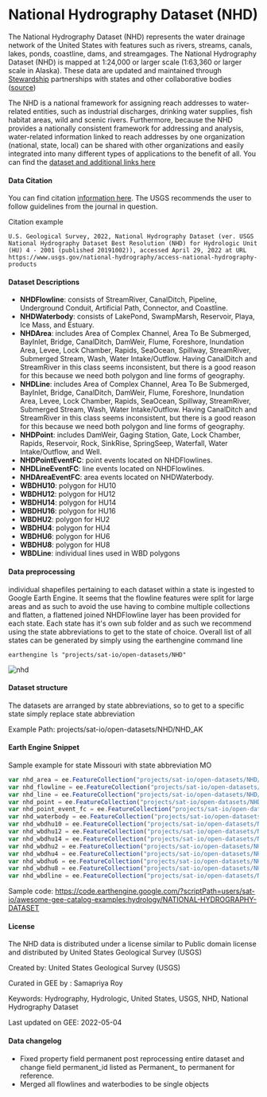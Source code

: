 # National Hydrography Dataset (NHD)

The National Hydrography Dataset (NHD) represents the water drainage network of the United States with features such as rivers, streams, canals, lakes, ponds, coastline, dams, and streamgages. The National Hydrography Dataset (NHD) is mapped at 1:24,000 or larger scale (1:63,360 or larger scale in Alaska). These data are updated and maintained through [Stewardship](https://www.usgs.gov/national-hydrography/stewardship-and-community) partnerships with states and other collaborative bodies ([source](https://www.usgs.gov/national-hydrography/national-hydrography-dataset))

The NHD is a national framework for assigning reach addresses to water-related entities, such as industrial discharges, drinking water supplies, fish habitat areas, wild and scenic rivers. Furthermore, because the NHD provides a nationally consistent framework for addressing and analysis, water-related information linked to reach addresses by one organization (national, state, local) can be shared with other organizations and easily integrated into many different types of applications to the benefit of all. You can find the [dataset and additional links here](https://www.usgs.gov/national-hydrography)

#### Data Citation
You can find citation [information here](https://www.usgs.gov/faqs/how-should-i-cite-datasets-and-services-national-map). The USGS recommends the user to follow guidelines from the journal in question.

Citation example

```
U.S. Geological Survey, 2022, National Hydrography Dataset (ver. USGS National Hydrography Dataset Best Resolution (NHD) for Hydrologic Unit (HU) 4 - 2001 (published 20191002)), accessed April 29, 2022 at URL https://www.usgs.gov/national-hydrography/access-national-hydrography-products
```

#### Dataset Descriptions

- **NHDFlowline**: consists of StreamRiver, CanalDitch, Pipeline, Underground Conduit, Artificial Path, Connector, and Coastline.
- **NHDWaterbody**: consists of LakePond, SwampMarsh, Reservoir, Playa, Ice Mass, and Estuary.
- **NHDArea**: includes Area of Complex Channel, Area To Be Submerged, BayInlet, Bridge, CanalDitch, DamWeir, Flume, Foreshore, Inundation Area, Levee, Lock Chamber, Rapids, SeaOcean, Spillway, StreamRiver, Submerged Stream, Wash, Water Intake/Outflow. Having CanalDitch and StreamRiver in this class seems inconsistent, but there is a good reason for this because we need both polygon and line forms of geography.
- **NHDLine**: includes Area of Complex Channel, Area To Be Submerged, BayInlet, Bridge, CanalDitch, DamWeir, Flume, Foreshore, Inundation Area, Levee, Lock Chamber, Rapids, SeaOcean, Spillway, StreamRiver, Submerged Stream, Wash, Water Intake/Outflow. Having CanalDitch and StreamRiver in this class seems inconsistent, but there is a good reason for this because we need both polygon and line forms of geography.
- **NHDPoint**: includes DamWeir, Gaging Station, Gate, Lock Chamber, Rapids, Reservoir, Rock, SinkRise, SpringSeep, Waterfall, Water Intake/Outflow, and Well.
- **NHDPointEventFC**: point events located on NHDFlowlines.
- **NHDLineEventFC**: line events located on NHDFlowlines.
- **NHDAreaEventFC**: area events located on NHDWaterbody.
- **WBDHU10**: polygon for HU10
- **WBDHU12**: polygon for HU12
- **WBDHU14**: polygon for HU14
- **WBDHU16**: polygon for HU16
- **WBDHU2**: polygon for HU2
- **WBDHU4**: polygon for HU4
- **WBDHU6**: polygon for HU6
- **WBDHU8**: polygon for HU8
- **WBDLine**: individual lines used in WBD polygons

#### Data preprocessing
individual shapefiles pertaining to each dataset within a state is ingested to Google Earth Engine. It seems that the flowline features were split for large areas and as such to avoid the use having to combine multiple collections and flatten, a flattened joined NHDFlowline layer has been provided for each state. Each state has it's own sub folder and as such we recommend using the state abbreviations to get to the state of choice. Overall list of all states can be generated by simply using the earthengine command line

```
earthengine ls "projects/sat-io/open-datasets/NHD"
```

![nhd](https://user-images.githubusercontent.com/6677629/166146991-c05e0e5c-876c-41e1-a289-9cc7b3a9dbc0.gif)


#### Dataset structure
The datasets are arranged by state abbreviations, so to get to a specific state simply replace state abbreviation

Example Path: projects/sat-io/open-datasets/NHD/NHD_AK


#### Earth Engine Snippet
Sample example for state Missouri with state abbreviation MO
```js
var nhd_area = ee.FeatureCollection("projects/sat-io/open-datasets/NHD/NHD_MO/NHDArea");
var nhd_flowline = ee.FeatureCollection("projects/sat-io/open-datasets/NHD/NHD_MO/NHDFlowline");
var nhd_line = ee.FeatureCollection("projects/sat-io/open-datasets/NHD/NHD_MO/NHDLine");
var nhd_point = ee.FeatureCollection("projects/sat-io/open-datasets/NHD/NHD_MO/NHDPoint");
var nhd_point_event_fc = ee.FeatureCollection("projects/sat-io/open-datasets/NHD/NHD_MO/NHDPointEventFC");
var nhd_waterbody = ee.FeatureCollection("projects/sat-io/open-datasets/NHD/NHD_MO/NHDWaterbody");
var nhd_wbdhu10 = ee.FeatureCollection("projects/sat-io/open-datasets/NHD/NHD_MO/WBDHU10");
var nhd_wbdhu12 = ee.FeatureCollection("projects/sat-io/open-datasets/NHD/NHD_MO/WBDHU12");
var nhd_wbdhu14 = ee.FeatureCollection("projects/sat-io/open-datasets/NHD/NHD_MO/WBDHU14");
var nhd_wbdhu2 = ee.FeatureCollection("projects/sat-io/open-datasets/NHD/NHD_MO/WBDHU2");
var nhd_wbdhu4 = ee.FeatureCollection("projects/sat-io/open-datasets/NHD/NHD_MO/WBDHU4");
var nhd_wbdhu6 = ee.FeatureCollection("projects/sat-io/open-datasets/NHD/NHD_MO/WBDHU6");
var nhd_wbdhu8 = ee.FeatureCollection("projects/sat-io/open-datasets/NHD/NHD_MO/WBDHU8");
var nhd_wbdline = ee.FeatureCollection("projects/sat-io/open-datasets/NHD/NHD_MO/WBDLine");
```

Sample code: https://code.earthengine.google.com/?scriptPath=users/sat-io/awesome-gee-catalog-examples:hydrology/NATIONAL-HYDROGRAPHY-DATASET


#### License
The NHD data is distributed under a license similar to Public domain license and distributed by United States Geological Survey (USGS)

Created by: United States Geological Survey (USGS)

Curated in GEE by : Samapriya Roy

Keywords: Hydrography, Hydrologic, United States, USGS, NHD, National Hydrography Dataset

Last updated on GEE: 2022-05-04


#### Data changelog

* Fixed property field permanent post reprocessing entire dataset and change field permanent_id listed as Permanent_ to permanent for reference.
* Merged all flowlines and waterbodies to be single objects
